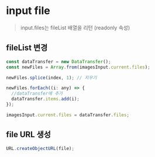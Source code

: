 # input file

> input.files는 fileList 배열을 리턴 (readonly 속성)

## fileList 변경

```js
const dataTransfer = new DataTransfer();
const newFiles = Array.from(imagesInput.current.files);

newFiles.splice(index, 1); // 지우기

newFiles.forEach((i: any) => {
  //dataTransfer에 추가
  dataTransfer.items.add(i);
});

imagesInput.current.files = dataTransfer.files;
```

## file URL 생성

```js
URL.createObjectURL(file);
```

